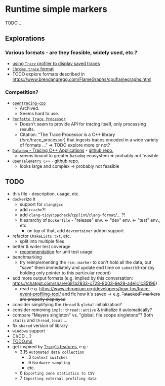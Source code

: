 # Runtime simple markers

TODO ...

## Explorations

### Various formats - are they feasible, widely used, etc.?

* [using `Tracy` profiler to display saved traces](doc/UsingTracyProfiler.md)
* [`Chrome trace` format](doc/UsingChromeTrace.md)
* TODO explore formats described in <https://www.brendangregg.com/FlameGraphs/cpuflamegraphs.html>

### Competition?

* [`opentracing-cpp`](https://github.com/opentracing/opentracing-cpp)
  * Archived.
  * Seems hard to use.
* [`Perfetto Trace Processor`](https://perfetto.dev/docs/analysis/trace-processor)
  * Doesn't seem to provide API for tracing itself, only processing results.
  * Citation: "The Trace Processor is a C++ library (/src/trace_processor) that ingests traces encoded in a wide variety of formats ..." => TODO explore more or not?
* [`Datadog` - Tracing C++ Applications](https://docs.datadoghq.com/tracing/trace_collection/automatic_instrumentation/dd_libraries/cpp/?code-lang=cpp) - [github repo.](https://github.com/DataDog/dd-trace-cpp)
  * seems bound to greater `Datadog` ecosystem => probably not feasible
* [`OpenTelemetry C++`](https://opentelemetry.io/docs/languages/cpp/) - [github repo.](https://github.com/open-telemetry/opentelemetry-cpp)
  * looks large and complex => probably not feasible

## TODO

* this file - description, usage, etc.
* `docker`ize it
  * support for `clang`/`gcc`
  * add `ccache`?!
  * add `clang-tidy`/`cppcheck`/`cpplint`/`clang-format`/... ?!
  * hieararchy of `Dockerfile` - "release" env. <- "dev" env. <- "test" env., etc.
    * on top of that, add `devcontainer` addon support
* refactor `CMakeLists.txt`, etc.
  * split into multiple files
* better & wider test coverage
  * [recommendation](https://github.com/Ruzovej/compare_unit_test_frameworks/blob/main/docs/g++_release.md#doctest-with-macro-as-above--using-binary-asserts) for unit test usage
* benchmarking
  * try reimplementing the `rsm::marker` to don't hold all the data, but "save" them immediately and update end time on `submit`/d-ror (by holding only pointer to this particular record)
* add more output formats (e.g. implied by this conversation: <https://chatgpt.com/share/681b2833-c728-8003-9e28-a4e1c1c35196>)
  * read e.g. <https://www.chromium.org/developers/how-tos/trace-event-profiling-tool/> and fix how it's saved -> e.g. ~~"stacked" markers are properly displayed~~
* consider simplifying the `thread` & `global` initialization?
* consider removing `impl::thread::active` & initialize it automatically?
* compare "Meyers singleton" vs. "global, file scope singletons"? Both `static` and `thread_local` ...
* fix `shared` version of library
* `windows` support
* CI/CD ...?
* [TODO.md](doc/TODO.md)
* get inspired by [`Tracy`'s features](https://github.com/wolfpld/tracy/releases/latest/download/tracy.pdf), e.g.:
  * 3.15 `Automated data collection`
    * .3 `Context switches`
    * .6 `Hardware sampling`
    * etc.
  * 6 `Exporting zone statistics to CSV`
  * 7 `Importing external profiling data`
